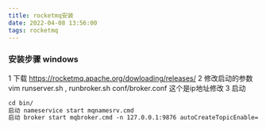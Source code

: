 ```yaml
---
title: rocketmq安装
date: 2022-04-08 13:56:00
tags: rocketmq
---
```

### 安装步骤 windows 
1 下载 https://rocketmq.apache.org/dowloading/releases/
2 修改启动的参数 vim runserver.sh , runbroker.sh  conf/broker.conf 这个是ip地址修改
3 启动
```xml
cd bin/ 
启动 nameservice start mqnamesrv.cmd
启动 broker start mqbroker.cmd -n 127.0.0.1:9876 autoCreateTopicEnable=true


```
